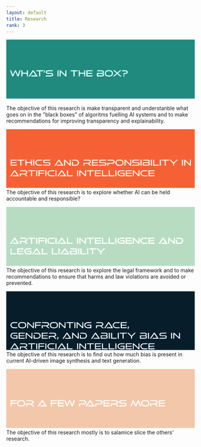 ```yaml
---
layout: default
title: Research
rank: 3
---
```

![Research Project, no. 1](/assets/img/proj1.png "What's in the Box?")

The objective of this research is make transparent and understanble what goes on in the "black boxes" of algoritms fuelling AI systems and to make recommendations for improving transparency and explainability.

![Research Project, no. 2](/assets/img/proj2.png "Ethics and Responsibility in Artificial Intelligence")
The objective of this research is to explore whether AI can be held accountable and responsible?

![Research Project, no. 3](/assets/img/proj3.png "Artificial Intelligence and Legal Liability")
The objective of this research is to explore the legal framework and to make recommendations to ensure that harms and law violations are avoided or prevented.

![Research Project, no. 4](/assets/img/proj4.png "Confronting Race, Gender, and Ability Bias in Artificial Intelligence")
The objective of this research is to find out how much bias is present in current AI-driven image synthesis and text generation.

![Research Project, no. 5](/assets/img/proj5.png "For a Few Papers More")
The objective of this research mostly is to salamice slice the others' research.
